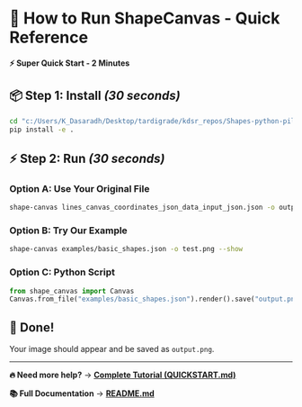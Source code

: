 # 🚀 How to Run ShapeCanvas - Quick Reference

**⚡ Super Quick Start - 2 Minutes**

## 📦 **Step 1: Install** *(30 seconds)*

```bash
cd "c:/Users/K_Dasaradh/Desktop/tardigrade/kdsr_repos/Shapes-python-pillow-canvas"
pip install -e .
```

## ⚡ **Step 2: Run** *(30 seconds)*

### **Option A: Use Your Original File**
```bash
shape-canvas lines_canvas_coordinates_json_data_input_json.json -o output.png --show
```

### **Option B: Try Our Example**
```bash
shape-canvas examples/basic_shapes.json -o test.png --show
```

### **Option C: Python Script**
```python
from shape_canvas import Canvas
Canvas.from_file("examples/basic_shapes.json").render().save("output.png").show()
```

## 🎉 **Done!**

Your image should appear and be saved as `output.png`.

---

**🔥 Need more help?** → **[Complete Tutorial (QUICKSTART.md)](QUICKSTART.md)**

**📚 Full Documentation** → **[README.md](README.md)**